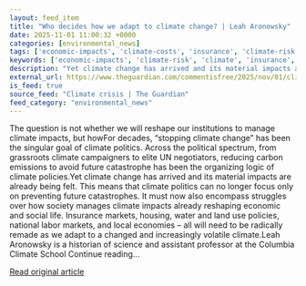 ```yaml
---
layout: feed_item
title: "Who decides how we adapt to climate change? | Leah Aronowsky"
date: 2025-11-01 11:00:32 +0000
categories: [environmental_news]
tags: ['economic-impacts', 'climate-costs', 'insurance', 'climate-risk']
keywords: ['economic-impacts', 'climate-risk', 'climate', 'insurance', 'decides', 'adapt', 'climate-costs']
description: "Yet climate change has arrived and its material impacts are already being felt"
external_url: https://www.theguardian.com/commentisfree/2025/nov/01/climate-change-adaptation
is_feed: true
source_feed: "Climate crisis | The Guardian"
feed_category: "environmental_news"
---
```


The question is not whether we will reshape our institutions to manage climate impacts, but howFor decades, “stopping climate change” has been the singular goal of climate politics. Across the political spectrum, from grassroots climate campaigners to elite UN negotiators, reducing carbon emissions to avoid future catastrophe has been the organizing logic of climate policies.Yet climate change has arrived and its material impacts are already being felt. This means that climate politics can no longer focus only on preventing future catastrophes. It must now also encompass struggles over how society manages climate impacts already reshaping economic and social life. Insurance markets, housing, water and land use policies, national labor markets, and local economies – all will need to be radically remade as we adapt to a changed and increasingly volatile climate.Leah Aronowsky is a historian of science and assistant professor at the Columbia Climate School Continue reading...

[Read original article](https://www.theguardian.com/commentisfree/2025/nov/01/climate-change-adaptation)
